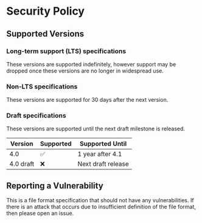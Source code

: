 # Security Policy

## Supported Versions

### Long-term support (LTS) specifications

These versions are supported indefinitely, however support may be dropped once these versions are no longer in widespread use.

### Non-LTS specifications

These versions are supported for 30 days after the next version.

### Draft specifications

These versions are supported until the next draft milestone is released.

| Version         | Supported          | Supported Until     |
| --------------- | ------------------ | ------------------- |
| 4.0             | :white_check_mark: | 1 year after 4.1    |
| 4.0 draft       | :x:                | Next draft release  |

## Reporting a Vulnerability

This is a file format specification that should not have any vulnerabilities. If there is an attack that occurs due to insufficient definition of the file format, then please open an issue.
